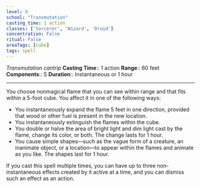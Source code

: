 ```yaml
---
level: 0
school: "Transmutation"
casting_time: 1 action
classes: ['Sorcerer', 'Wizard', 'Druid']
concentration: False
ritual: False
areaTags: [cube]
tags: spell
---
```


_Transmutation cantrip_
**Casting Time**:: 1 action
**Range**:: 60 feet
**Components**:: S
**Duration**:: Instantaneous or 1 hour

---

You choose nonmagical flame that you can see within range and that fits within a 5-foot cube. You affect it in one of the following ways:


- You instantaneously expand the flame 5 feet in one direction, provided that wood or other fuel is present in the new location.
- You instantaneously extinguish the flames within the cube.
- You double or halve the area of bright light and dim light cast by the flame, change its color, or both. The change lasts for 1 hour.
- You cause simple shapes—such as the vague form of a creature, an inanimate object, or a location—to appear within the flames and animate as you like. The shapes last for 1 hour.

If you cast this spell multiple times, you can have up to three non-instantaneous effects created by it active at a time, and you can dismiss such an effect as an action.



